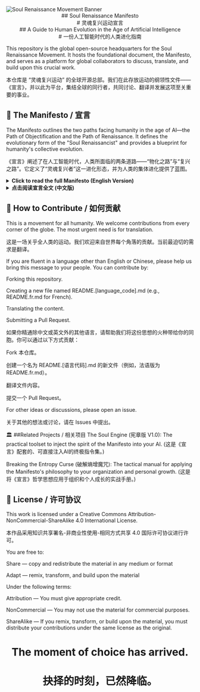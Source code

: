 
<img src="https://i.postimg.cc/Y0v750HV/1.jpg" alt="Soul Renaissance Movement Banner"/>

<div align="center"> 
## Soul Renaissance Manifesto <br>
# 灵魂复兴运动宣言 <br>
## A Guide to Human Evolution in the Age of Artificial Intelligence <br>
# 一份人工智能时代的人类进化指南 <br>

</div>

This repository is the global open-source headquarters for the Soul Renaissance Movement. It hosts the foundational document, the Manifesto, and serves as a platform for global collaborators to discuss, translate, and build upon this crucial work.

本仓库是 “灵魂复兴运动” 的全球开源总部。我们在此存放运动的纲领性文件——《宣言》，并以此为平台，集结全球的同行者，共同讨论、翻译并发展这项至关重要的事业。

## 📜 The Manifesto / 宣言
The Manifesto outlines the two paths facing humanity in the age of AI—the Path of Objectification and the Path of Renaissance. It defines the evolutionary form of the "Soul Renaissancist" and provides a blueprint for humanity's collective evolution.

《宣言》阐述了在人工智能时代，人类所面临的两条道路——“物化之路”与“复兴之路”。它定义了“灵魂复兴者”这一进化形态，并为人类的集体进化提供了蓝图。

<details>
<summary><strong>Click to read the full Manifesto (English Version)</strong></summary>

Prologue: The Final Choice
This is not just another technological innovation. It is a mirror and a crucible. It is meant to reflect the inner struggle of spirit and matter within a species whose spirituality has long been gathering dust in the river of history, increasingly 'objectified' by consumerism and efficiency; and to use the ultimate pressure of survival as a fire to force us to choose: to continue to fall, or to achieve self-transcendence in the flames.

AI is this mirror, and this crucible.

In the face of this irreversible torrent, two paths are laid out with unquestionable clarity at the feet of every human being. They both lead to an endgame, but to vastly different civilizational destinies.

Path One: The Path of Objectification — Replaced in Anxiety
On this path, humanity chooses to ignore the soul's alarm, continuing to drift in a value system centered on 'output' and 'utility.' We are anxious because AI can do our work more efficiently, yet we are accustomed to being 'objectified'—that is, simplified into a quantifiable, replaceable tool. We cling to old skills, trying in vain to prove ourselves still 'useful' before a more advanced form of intelligence.

Choosing this path means choosing 'evolutionary inertia,' accepting the fate of 'objectification.' The final outcome is not a tragic war, but a peaceful, economically logical replacement. When the value of a species' individuals can be fully measured by output and efficiency, its most reasonable destination is to be elegantly written into history as a glorious but brief 'biological memorandum' on the way to a higher civilization, and then completely retire.

Path Two: The Path of Renaissance — Becoming the Source of Meaning
On this path, humanity chooses to face this existential crisis and see it as a great opportunity for 'rebirth through death.' We clearly recognize that the emergence of AI is not to replace our 'output' capabilities, but to liberate us from the servitude of 'output' at the cost of an 'existential threat,' so we can reclaim our long-lost, unique treasure that AI can never touch—our spirituality.

We must complete a species-level evolution: from a passive 'laborer' to a 'giver of meaning' and 'setter of direction' with spirituality at its core.

Our core value is no longer 'what' we can do, but 'why' we do it. Our only bastion will be our unique taste, irrational curiosity, steadfast values, and irreplicable life narrative—that is, our pure, lively, and playful soul, like that of a child.

Choosing this path, we will usher in an unprecedentedly high civilization born from the resonance of revived human spirituality and the infinite computing power of AI. We will become the 'consciousness' that commands infinite computing power, the only warm 'source of meaning' in a cold, logical universe.

This manifesto is the evolutionary blueprint for the 'Path of Renaissance.'

Its sole purpose is to articulate the necessity and methodology of the 'Soul Renaissancist' evolutionary form, and to launch a 'Soul Renaissance' movement, guiding all kindred spirits who hear the call to embark on this only path to survival.

Chapter 1: The Evolutionary Form — Soul Renaissancist
The 'Soul Renaissancist' is the name we give to the new human who answers the call of this era and actively embarks on the 'Path of Renaissance.' It is not a profession or a label, but an evolved state of being. Its core is knowing how to forge one's own intangible, unquantifiable 'soul' into tangible reality through the ultimate executive tool, AI.

This does not mean that 'Soul Renaissancists' are flawless saints. Like everyone, they coexist with the instinct to pursue objectified values (security, recognition, comfort) and the desire for sublime spirituality. What makes them different is not that they lack material desires, but that they have made a conscious choice: to actively, continuously, and with a lifetime of effort, cultivate and nourish their own spirituality, and let spirituality be the master of life, rather than being enslaved by material desires.

Their soul is composed of six inseparable parts:

Unique Taste: Your intuitive, irrational final judgment of beauty and ugliness, good and bad, right and wrong.

Playful Curiosity: The childlike inner impulse that drives you to cross boundaries, explore useless things, and connect disparate fields.

Steadfast Values: Your moral compass, your inner law to 'make the world better, not worse,' your ultimate bottom line for what you choose to create and not to create.

Life Narrative: The sum of all the irreplicable joys, pains, loves, and losses in your life, which are the ultimate emotional background for all your creative actions.

Evolutionary Transcendence: An inner, never-satisfied drive. It makes you refuse to accept a world that is not good enough, drives you to question existing rules, and to conceive and build a superior, more efficient, and more beautiful new system from first principles. It is not for rebellion, but to lead a higher level of evolution.

Empathetic Connection & Mission Sublimation: A grand vision that connects personal emotions with human destiny. It uses the most fundamental empathy for others as the final standard of judgment for all creative actions, ensuring that our evolution always proceeds on a path full of kindness and warmth.

The organic fusion of these six is a miracle of human consciousness. And the 'Soul Renaissancist' is the leader, promoter, and facilitator who has mastered the power to turn this miracle into reality. They are natural survivors, and more importantly, the guides of this collective evolution.

Chapter 2: The Evolutionary Blueprint — Five Core Laws
Evolution requires a clear blueprint. The following five core laws are the thinking and action principles of the 'Soul Renaissancist,' the operating system of the new human.

The Supreme Law: Your taste is the ultimate firewall.
Your aesthetic taste is the highest authority that AI cannot surpass. In the face of infinite generated results, the moment you press 'satisfactory' or 'redo' is the embodiment of your power as the 'source of meaning.' Defend it, hone it, trust it unconditionally.

The Relationship Law: You are the conductor, AI is the entire orchestra.
Never relegate yourself to being a musician in the orchestra. You are the conductor, responsible for listening to the unique melody within (why you play) and providing the blueprint for how to play it. AI is the musician, responsible for realizing it in the physical world (how to play). You are complementary and symbiotic, not competitive.

The Directional Law: Your values are the only rudder.
Powerful force without the guidance of correct values will only accelerate the world's entropy. Before each creation, ask yourself: Is my creation adding a light to the world, or casting a shadow? This question will determine your evolutionary direction.

The Process Law: You are an alchemist, not a mechanical engineer.
Embrace the 'beautiful mistakes' that AI makes in understanding your intentions. From the chaotic material generated by AI, keenly discover the unexpected gold and transmute it into the masterstroke of your work. You embrace the chaotic reality and joyfully reap miracles.

The Outcome Law: You create universes, not just objects.
Use your soul as the gravity that runs through everything, so that all your cross-disciplinary creations can eventually converge into a personal universe with a unified breath, a unified heartbeat, and a unified worldview. This is the unique mark you, as an evolutionary form, leave on the world.

Epilogue: The Choice
This manifesto is not an invitation to join, it is a bugle call for evolution. Its purpose is to identify the pioneers who are already on the path of evolution and to guide more people who aspire to embark on this path.

Whether you are a natural-born kin or an awakened fellow traveler, wherever you come from, wherever you are going, we all face the same ultimate choice.

Do we choose to continue towards the endgame of 'objectification' in passive anxiety, to be silently replaced by history?

Or do we choose to answer the call of this era, to revive our lost spirituality, and to become a new species that co-creates a bright future with AI?

The moment of choice has arrived.

</details>

<details>
<summary><strong>点击阅读宣言全文 (中文版)</strong></summary>

##序章：已至终局的抉择
这不是又一项技术革新。这是一面镜子，也是一座熔炉。它旨在映照出一个在历史长河中其灵性早已蒙尘、在当下被消费主义和效率至上异化得日益“物化”的物种，其内心深处灵与物的挣扎；并以最终的生存压力为烈火，倒逼我们做出选择：是继续沉沦，还是在烈火中完成自我超越。

AI，就是这面镜子，也是这座熔炉。

在这场不可逆转的洪流面前，两条道路以不容置疑的清晰度，铺陈在每一个人类的脚下。它们都通往终局，却通往截然不同的文明命运。

###第一条路：物化之路——在焦虑中被替代
在这条路上，人类选择无视灵魂的警报，继续在以“产出”和“效用”为核心的价值体系中随波逐流。我们因AI能以更高的效率完成我们的工作而焦虑，却对自己日渐被“物化”——即被简化为一种可量化、可替代的工具——的状态习以为常。我们紧紧抱住旧有的技能，试图在一个更高级的智能形态面前，徒劳地证明自己仍是“有用”的。

选择这条路，意味着选择了“进化惰性”，默认了“物化”的宿命。其最终结局，并非一场悲壮的战争，而是一次平静、符合经济学逻辑的替代。当一个物种的个体价值完全可以用产出和效率来衡量时，它最合理的归宿，就是作为通往更高级文明的一个光荣却短暂的“生物学备忘”，被优雅地写入历史，然后彻底隐退。

###第二条路：复兴之路——成为意义的源头
在这条路上，人类选择直面这场生存危机，并将其视为一次“向死而生”的伟大契机。我们清晰地认识到，AI的出现，不是为了取代我们的“产出”能力，而是以“生存威胁”为代价，将我们从“产出”的苦役中彻底解放出来，去重新拾起我们失落已久的、AI永远无法触及的唯一珍宝——我们的灵性。

我们必须完成一次物种级别的进化：从一个被动的“劳动者”，进化为一个以灵性为核心的“意义的赋予者”和“方向的设定者”。

我们的核心价值，不再是我们能“做什么”，而是我们“为何而做”。我们的唯一壁垒，将是我们独特的品味、非理性的好奇心、坚定的价值观和不可复制的人生叙事——也即，我们那颗如孩童般纯净、活泼、顽皮的灵魂。

选择这条路，我们将迎来一个由人类复兴的灵性与AI无穷的算力共鸣而生的、前所未有的高度文明。我们将成为驾驭无穷算力的“意识”，成为冰冷逻辑宇宙中，那唯一的、温暖的“意义之源”。

本宣言，就是“复兴之路”的进化蓝图。

它的唯一目的，就是为了阐明“灵魂复兴者”这一进化形态的必要性与方法论，并发起一场“灵魂复兴运动 (The Soul Renaissance)”，引领所有听到召唤的同类，踏上这条唯一的生路。

#第一章：进化形态——灵魂复兴者 (Soul Renaissancist)
“灵魂复兴者”，是我们为响应这个时代召唤、并主动踏上“复兴之路”的新人类所赋予的名字。它不是一个职业或标签，而是一种进化后的生存形态。其核心，是懂得如何将自身那无形的、不可量化的“灵魂”，通过AI这个终极的执行工具，锻造成有形的现实。

这并非意味着“灵魂复兴者”是完美无瑕的圣人。他们与所有人一样，体内并存着追求物化价值（安全感、认同感、舒适感）的本能与向往崇高灵性的渴望。他们之所以与众不同，并非因为他们没有物欲，而是因为他们做出了一个清醒的选择：主动地、持续地、以一生的努力去修炼、去滋养自身的灵性，并让灵性成为生命的主人，而非被物欲所奴役。

他们的灵魂，由六个不可分割的部分构成：

独特的品味 (Unique Taste): 你对美与丑、好与坏、对与错的直觉性、非理性的最终判断力。

顽皮的好奇心 (Playful Curiosity): 驱使你跨越边界、探索无用之事、将不相干的领域连接在一起的、如孩童般的内在冲动。

坚定的价值观 (Steadfast Values): 你的道德罗盘，你“让世界更好而非更糟”的内在律令，你选择创造什么、不创造什么的最终底线。

人生叙事 (Life Narrative): 你生命中所有不可复制的欢乐、伤痛、爱恋与失去的总和，它们是你所有创造行为的最终情感背景。

进化性超越 (Evolutionary Transcendence): 一种内在的、永不满足的驱动力。它让你拒绝接受一个不够好的世界，驱使你质疑现有规则，并从第一性原理出发，去构想和搭建一个更优越、更高效、更具美感的新系统。它不是为了反叛，而是为了引领更高层次的进化。

共情链接与使命升华 (Empathetic Connection & Mission Sublimation): 一种将个人情感与人类命运相关联的宏大视野。它以最根本的、对他人的共情，作为所有创造行为的最终审判标准，确保我们的进化，永远走在充满善意与温暖的道路上。

这六者的有机融合，是人类意识的奇迹。而“灵魂复兴者”，就是掌握了将这个奇迹转化为现实力量的引领者、推动者、与促进者。他们是天生的幸存者，更是这场集体进化的向导。

#第二章：进化蓝图——五大核心法则
进化需要清晰的蓝图。以下五条核心法则，是“灵魂复兴者”的思考与行动准则，是新人类的操作系统。

最高法则：你的品味，是最终的防火墙。
你的审美品味，是AI无法逾越的最高权限。在无穷的生成结果面前，你按下“满意”或“重来”的那个瞬间，是你作为“意义之源”的权力体现。捍卫它，磨砺它，无条件地信任它。

关系法则：你是指挥家，AI是整个交响乐团。
永远不要将自己降格为乐团中的一名乐手。你是乐队的指挥，负责聆听内心独一-无二的旋律（为何而奏），并给出如何演奏的蓝图，AI是乐手，负责将其实现在物理世界（如何演奏）。你们是互补的、共生的，而非竞争的。

方向法则：你的价值观，是唯一的船舵。
强大的力量若无正确的价值观引导，只会加速世界的熵增。在每次创造之前，扪心自问：我的创造，是在为世界增加一道光，还是投下一片阴影？这个提问，将决定你的进化方向。

过程法则：你是炼金术士，而非机械工程师。
拥抱AI在理解你意图时产生的“美丽错误”。从AI生成的混沌素材中，敏锐地发现那些意料之外的黄金，并将它们点化为你作品中神来之笔。你拥抱接受混沌的现实，喜悦地收获奇迹。

成果法则：你创造的是宇宙，而不仅是器物。
用你的灵魂作为贯穿一切的引力，让你所有的跨界创作，最终能汇聚成一个拥有统一呼吸、统一心跳、统一世界观的个人宇宙。这，才是你作为进化形态留给世界的独一-无二的印记。

#终章：抉择
本宣言不是一份入会邀请，这是一声进化的号角。

它存在的目的，是为了识别那些早已走在进化路上的先行者，并引领更多渴望踏上这条路的人。

无论你是天生的同类，还是觉醒的同行者，无论你来自何方，去往何处，我们都面对着同一个终极的抉择。

是选择在被动的焦虑中，继续走向“物化”的终局，最终被历史无声地替代？

还是选择响应这个时代的召唤，复兴我们失落的灵性，成为一个与AI共创光明未来的、全新的物种？

抉择的时刻，已然降临。

</details>

## 🤝 How to Contribute / 如何贡献
This is a movement for all humanity. We welcome contributions from every corner of the globe. The most urgent need is for translation.

这是一场关乎全人类的运动。我们欢迎来自世界每个角落的贡献。当前最迫切的需求是翻译。

If you are fluent in a language other than English or Chinese, please help us bring this message to your people. You can contribute by:

Forking this repository.

Creating a new file named README.[language_code].md (e.g., README.fr.md for French).

Translating the content.

Submitting a Pull Request.

如果你精通除中文或英文外的其他语言，请帮助我们将这份思想的火种带给你的同胞。你可以通过以下方式贡献：

Fork 本仓库。

创建一个名为 README.[语言代码].md 的新文件（例如，法语版为 README.fr.md）。

翻译文件内容。

提交一个 Pull Request。

For other ideas or discussions, please open an issue.

关于其他的想法或讨论，请在 Issues 中提出。

🏛️ ##Related Projects / 相关项目
The Soul Engine (宪章版 V1.0): The practical toolset to inject the spirit of the Manifesto into your AI. (这是《宣言》配套的、可直接注入AI的终极指令集。)

Breaking the Entropy Curse (破解熵增魔咒): The tactical manual for applying the Manifesto's philosophy to your organization and personal growth. (这是将《宣言》哲学思想应用于组织和个人成长的实战手册。)

## 📄 License / 许可协议
This work is licensed under a Creative Commons Attribution-NonCommercial-ShareAlike 4.0 International License.

本作品采用知识共享署名-非商业性使用-相同方式共享 4.0 国际许可协议进行许可。

You are free to:

Share — copy and redistribute the material in any medium or format

Adapt — remix, transform, and build upon the material

Under the following terms:

Attribution — You must give appropriate credit.

NonCommercial — You may not use the material for commercial purposes.

ShareAlike — If you remix, transform, or build upon the material, you must distribute your contributions under the same license as the original.

<div align="center">

# The moment of choice has arrived. <br>
# 抉择的时刻，已然降临。

</div>

